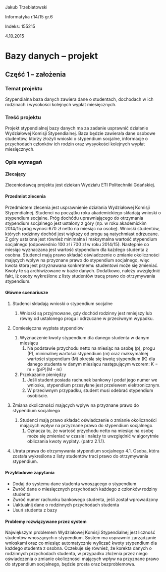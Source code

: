 Jakub Trzebiatowski

Informatyka r.14/15 gr.6

Indeks: 155215

4.10.2015

# Bazy danych – projekt

## Część 1 – założenia

### Temat projektu

Stypendialna baza danych zawiera dane o studentach, dochodach w ich rodzinach i wysokości kolejnych 
wypłat miesięcznych.

### Treść projektu

Projekt stypendialnej bazy danych ma za zadanie usprawnić działanie Wydziałowej
Komisji Stypendialnej. Baza będzie zawierała dane osobowe studentów, którzy
złożyli wnioski o stypendium socjalne, informacje o przychodach członków ich
rodzin oraz wysyokości kolejnych wypłat miesięcznych.

### Opis wymagań

#### Zlecający

Zleceniodawcą projektu jest dziekan Wydziału ETI Politechniki Gdańskiej.

#### Przedmiot zlecenia

Przedmiotem zlecenia jest usprawnienie działania Wydziałowej Komisji Stypendialnej. Studenci na początku roku akademickiego składają wnioski o stypendium socjalne. Próg dochódu uprawniającego do otrzymania stypendium socjalnego jest ustalony z góry (np. w roku akademickim 2014/15 próg wynosi 670 zł netto na miesiąc na osobę). Wnioski studentów, których rodzinny dochód jest większy od progu są natychmiast odrzucane. Z góry ustalona jest również minimalna i maksymalna wartość stypendium socjalnego (odpowiednio 100 zł i 700 zł w roku 2014/15). Następnie co miesiąc wyznaczana jest wartość stypendium dla każdego studenta z osobna. Studenci mają prawo składać oświadczenie o zmianie okoliczności mających wpływ na przyznane prawo do stypendium socjalnego, więc kwota która jest przyznawana konkretnemu studentowi może się zmieniać. Kwoty te są archiwizowane w bazie danych. Dodatkowo, należy uwzględnić fakt, iż osoby wykreślone z listy studentów tracą prawo do otrzymywania stypendium.

#### Główne scenariusze

1. Studenci składają wnioski o stypendium socjalne
    1. Wnioski są przyjmowane, gdy dochód rodzinny jest mniejszy lub równy od ustalonego progu i odrzucane w przeciwnym wypadku.

2. Comiesięczna wypłata stypendiów
    1. Wyznaczenie kwoty stypendium dla danego studenta w danym miesiącu
        1. Na podstawie przychodu netto na miesiąc na osobę (p), progu (P), minimalnej wartości stypendium (m) oraz maksymalnej wartości stypendium (M) określa się kwotę stypendium (K) dla danego studenta w danym miesiącu następującym wzorem: K = m + (p/P)(M - m)
    2. Przekazanie pieniędzy
        1. Jeśli student posiada rachunek bankowy i podał jego numer we wniosku, stypendium przesyłane jest przelewem elektronicznym.
        2. W przeciwnym przypadku, student musi odebrać stypendium osobiście.

3. Zmiana okoliczności mających wpływ na przyznane prawo do stypendium socjalnego
    1. Studenci mają prawo składać oświadczenie o zmianie okoliczności mających wpływ na przyznane prawo do stypendium socjalnego.
        1. Oznacza to, że wartość przychodu netto na miesiąc na osobę może się zmieniać w czasie i należy to uwzględnić w algorytmie obliczania kwoty wypłaty. (patrz 2.1.1).

4. Utrata prawa do otrzymywania stypendium socjalnego
4.1. Osoba, która została wykreślona z listy studentów traci prawo do otrzymywania stypendium.

#### Przykładowe zapytania

- Dodaj do systemu dane studenta wnoszącego o stypendium
- Zwróć dane o miesięcznych przychodach każdego z członków rodziny studenta
- Zwróć numer rachunku bankowego studenta, jeśli został wprowadzony
- Uaktualnij dane o rodzinnych przychodach studenta
- Usuń studenta z bazy

#### Problemy rozwiązywane przez system

Największym problemem Wydziałowej Komisji Stypendialnej jest liczność studentów wnoszących o stypendium. System ma usprawnić zarządzanie wnioskami oraz co miesiąc automatycznie wyliczać kwoty stypendium dla każdego studenta z osobna. Oczekuje się również, że korekta danych o rodzinnych przychodach studenta, w przypadku złożenia przez niego oświadczenia o zmianie okoliczności mających wpływ na przyznane prawo do stypendium socjalnego, będzie prosta oraz bezproblemowa.
